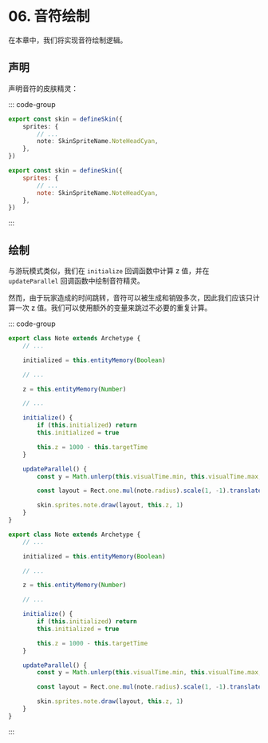 # 06. 音符绘制

在本章中，我们将实现音符绘制逻辑。

## 声明

声明音符的皮肤精灵：

::: code-group

```TypeScript
export const skin = defineSkin({
    sprites: {
        // ...
        note: SkinSpriteName.NoteHeadCyan,
    },
})
```

```JavaScript
export const skin = defineSkin({
    sprites: {
        // ...
        note: SkinSpriteName.NoteHeadCyan,
    },
})
```

:::

## 绘制

与游玩模式类似，我们在 `initialize` 回调函数中计算 z 值，并在 `updateParallel` 回调函数中绘制音符精灵。

然而，由于玩家造成的时间跳转，音符可以被生成和销毁多次，因此我们应该只计算一次 z 值。我们可以使用额外的变量来跳过不必要的重复计算。

::: code-group

```TypeScript
export class Note extends Archetype {
    // ...

    initialized = this.entityMemory(Boolean)

    // ...

    z = this.entityMemory(Number)

    // ...

    initialize() {
        if (this.initialized) return
        this.initialized = true

        this.z = 1000 - this.targetTime
    }

    updateParallel() {
        const y = Math.unlerp(this.visualTime.min, this.visualTime.max, time.scaled)

        const layout = Rect.one.mul(note.radius).scale(1, -1).translate(0, y)

        skin.sprites.note.draw(layout, this.z, 1)
    }
}
```

```JavaScript
export class Note extends Archetype {
    // ...

    initialized = this.entityMemory(Boolean)

    // ...

    z = this.entityMemory(Number)

    // ...

    initialize() {
        if (this.initialized) return
        this.initialized = true

        this.z = 1000 - this.targetTime
    }

    updateParallel() {
        const y = Math.unlerp(this.visualTime.min, this.visualTime.max, time.scaled)

        const layout = Rect.one.mul(note.radius).scale(1, -1).translate(0, y)

        skin.sprites.note.draw(layout, this.z, 1)
    }
}
```

:::
